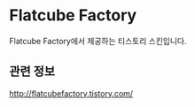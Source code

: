 # Flatcube Factory

Flatcube Factory에서 제공하는 티스토리 스킨입니다.

## 관련 정보

http://flatcubefactory.tistory.com/
